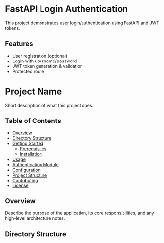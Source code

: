 # FastAPI Login Authentication

This project demonstrates user login/authentication using FastAPI and JWT tokens.

## Features
- User registration (optional)
- Login with username/password
- JWT token generation & validation
- Protected route


# Project Name

Short description of what this project does.

## Table of Contents

- [Overview](#overview)  
- [Directory Structure](#directory-structure)  
- [Getting Started](#getting-started)  
  - [Prerequisites](#prerequisites)  
  - [Installation](#installation)  
- [Usage](#usage)  
- [Authentication Module](#authentication-module)  
- [Configuration](#configuration)  
- [Project Structure](#project-structure)  
- [Contributing](#contributing)  
- [License](#license)

## Overview

Describe the purpose of the application, its core responsibilities, and any high-level architecture notes.

## Directory Structure


